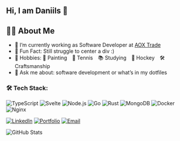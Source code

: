 ## Hi, I am Daniils 👋 

## 👨‍💻 About Me
- 🔭 I’m currently working as Software Developer at [AOX Trade](https://aoxtrade.eu/)
- 🧠 Fun Fact: Still struggle to center a div :)
- 🎯 Hobbies:  🎨 Painting 🎾 Tennis 📚 Studying 🏒 Hockey 🛠️ Craftsmanship
- 💬 Ask me about: software development or what’s in my dotfiles

### 🛠️ Tech Stack:
  
  ![TypeScript](https://img.shields.io/badge/TypeScript-3178C6?style=for-the-badge&logo=typescript&logoColor=white)
  ![Svelte](https://img.shields.io/badge/Svelte-FF3E00?style=for-the-badge&logo=svelte&logoColor=white)
  ![Node.js](https://img.shields.io/badge/Node.js-339933?style=for-the-badge&logo=node.js&logoColor=white)
  ![Go](https://img.shields.io/badge/Go-00ADD8?style=for-the-badge&logo=go&logoColor=white)
  ![Rust](https://img.shields.io/badge/Rust-000000?style=for-the-badge&logo=rust&logoColor=white)
  ![MongoDB](https://img.shields.io/badge/MongoDB-47A248?style=for-the-badge&logo=mongodb&logoColor=white)
  ![Docker](https://img.shields.io/badge/Docker-2496ED?style=for-the-badge&logo=docker&logoColor=white)
  ![Nginx](https://img.shields.io/badge/Nginx-009639?style=for-the-badge&logo=nginx&logoColor=white)
  

[![LinkedIn](https://img.shields.io/badge/LinkedIn-blue?logo=linkedin&style=flat-square)](https://linkedin.com/in/daniils-firgers)
[![Portfolio](https://img.shields.io/badge/Portfolio-000?style=flat-square&logo=firefox)](https://firger.net)
[![Email](https://img.shields.io/badge/Email-D14836?style=flat-square&logo=gmail&logoColor=white)](mailto:dfirger@gmail.com)


![GitHub Stats](https://github-readme-stats.vercel.app/api?username=DaniilsFirgers&show_icons=true)

